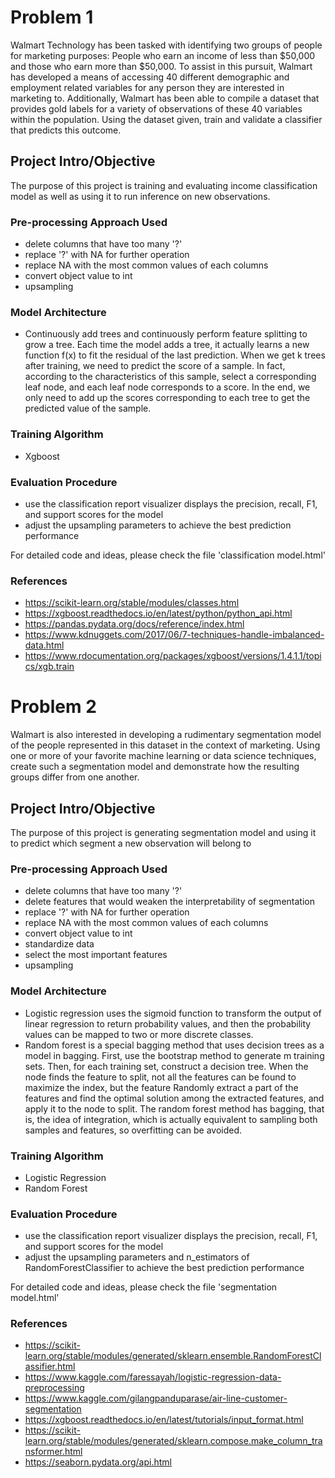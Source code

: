 # Problem 1
Walmart Technology has been tasked with identifying two groups of people for
marketing purposes: People who earn an income of less than $50,000 and those who
earn more than $50,000. To assist in this pursuit, Walmart has developed a means of
accessing 40 different demographic and employment related variables for any person
they are interested in marketing to. Additionally, Walmart has been able to compile a
dataset that provides gold labels for a variety of observations of these 40 variables
within the population. Using the dataset given, train and validate a classifier that
predicts this outcome.

## Project Intro/Objective
The purpose of this project is training and evaluating income classification model as well as using it to
run inference on new observations.

### Pre-processing Approach Used
* delete columns that have too many '?'
* replace '?' with NA for further operation
* replace NA with the most common values of each columns
* convert object value to int
* upsampling

### Model Architecture
* Continuously add trees and continuously perform feature splitting to grow a tree. Each time the model adds a tree, it actually learns a new function f(x) to fit the residual of the last prediction.
When we get k trees after training, we need to predict the score of a sample. In fact, according to the characteristics of this sample, select a corresponding leaf node, and each leaf node corresponds to a score.
In the end, we only need to add up the scores corresponding to each tree to get the predicted value of the sample.

### Training Algorithm
* Xgboost

### Evaluation Procedure
* use the classification report visualizer displays the precision, recall, F1, and support scores for the model
* adjust the upsampling parameters to achieve the best prediction performance

For detailed code and ideas, please check the file 'classification model.html'

### References
* https://scikit-learn.org/stable/modules/classes.html
* https://xgboost.readthedocs.io/en/latest/python/python_api.html
* https://pandas.pydata.org/docs/reference/index.html
* https://www.kdnuggets.com/2017/06/7-techniques-handle-imbalanced-data.html
* https://www.rdocumentation.org/packages/xgboost/versions/1.4.1.1/topics/xgb.train


# Problem 2
Walmart is also interested in developing a rudimentary segmentation model of the
people represented in this dataset in the context of marketing. Using one or more of
your favorite machine learning or data science techniques, create such a segmentation
model and demonstrate how the resulting groups differ from one another.

## Project Intro/Objective
The purpose of this project is generating segmentation model and using it to predict which segment a
new observation will belong to

### Pre-processing Approach Used
* delete columns that have too many '?'
* delete features that would weaken the interpretability of segmentation
* replace '?' with NA for further operation
* replace NA with the most common values of each columns
* convert object value to int
* standardize data
* select the most important features
* upsampling

### Model Architecture
* Logistic regression uses the sigmoid function to transform the output of linear regression to return probability values, and then the probability values can be mapped to two or more discrete classes.
* Random forest is a special bagging method that uses decision trees as a model in bagging. First, use the bootstrap method to generate m training sets. Then, for each training set, construct a decision tree. When the node finds the feature to split, not all the features can be found to maximize the index, but the feature Randomly extract a part of the features and find the optimal solution among the extracted features, and apply it to the node to split. The random forest method has bagging, that is, the idea of integration, which is actually equivalent to sampling both samples and features, so overfitting can be avoided.

### Training Algorithm
* Logistic Regression
* Random Forest

### Evaluation Procedure
* use the classification report visualizer displays the precision, recall, F1, and support scores for the model
* adjust the upsampling parameters and n_estimators of RandomForestClassifier to achieve the best prediction performance

For detailed code and ideas, please check the file 'segmentation model.html'

### References
* https://scikit-learn.org/stable/modules/generated/sklearn.ensemble.RandomForestClassifier.html
* https://www.kaggle.com/faressayah/logistic-regression-data-preprocessing
* https://www.kaggle.com/gilangpanduparase/air-line-customer-segmentation
* https://xgboost.readthedocs.io/en/latest/tutorials/input_format.html
* https://scikit-learn.org/stable/modules/generated/sklearn.compose.make_column_transformer.html
* https://seaborn.pydata.org/api.html

